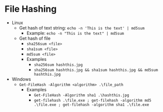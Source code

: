 # File Hashing

* Linux
  * Get hash of text string: `echo -n 'This is the text' | md5sum`
    * Example: `echo -n "This is the text" | md5sum`
  * Get hash of file
    * `sha256sum <file>`
    * `sha1sum <file>`
    * `md5sum <file>`
    * Examples
      * `sha256sum hashthis.jpg`
      * `sha256sum hashthis.jpg && sha1sum hashthis.jpg && md5sum hashthis.jpg`
* Windows
  * `Get-FileHash -Algorithm <algorithm> .\file_path`
    * Examples
      * `Get-FileHash -Algorithm sha1 .\hashthis.jpg`
      * `get-filehash .\file.exe ; get-filehash -algorithm md5 .\file.exe ; get-filehash -algorithm sha1 .\file.exe`
